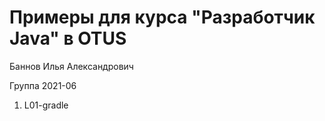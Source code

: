 # Примеры для курса "Разработчик Java" в OTUS

Баннов Илья Александрович

Группа 2021-06

1. L01-gradle